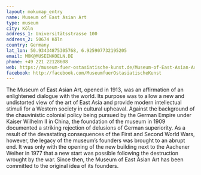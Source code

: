 ```yaml
---
layout: mokumap_entry
name: Museum of East Asian Art
type: museum
city: Köln
address_1: Universitätsstrasse 100
address_2: 50674 Köln
country: Germany
lat_lon: 50.93434875305768, 6.925907732195205
email: MOK@MUSEENKOELN.DE
phone: +49 221 22128608
web: https://museum-fuer-ostasiatische-kunst.de/Museum-of-East-Asian-Art
facebook: http://facebook.com/MuseumfuerOstasiatischeKunst
---
```

The Museum of East Asian Art, opened in 1913, was an affirmation of an enlightened dialogue with the world. Its purpose was to allow a new and undistorted view of the art of East Asia and provide modern intellectual stimuli for a Western society in cultural upheaval. Against the background of the chauvinistic colonial policy being pursued by the German Empire under Kaiser Wilhelm II in China, the foundation of the museum in 1909 documented a striking rejection of delusions of German superiority. As a result of the devastating consequences of the First and Second World Wars, however, the legacy of the museum’s founders was brought to an abrupt end. It was only with the opening of the new building next to the Aachener Weiher in 1977 that a new start was possible following the destruction wrought by the war. Since then, the Museum of East Asian Art has been committed to the original idea of its founders.